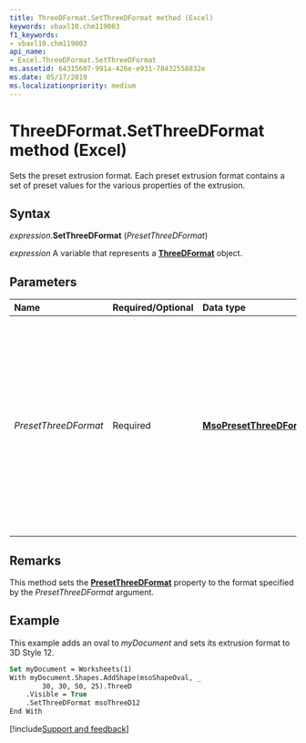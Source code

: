 ```yaml
---
title: ThreeDFormat.SetThreeDFormat method (Excel)
keywords: vbaxl10.chm119003
f1_keywords:
- vbaxl10.chm119003
api_name:
- Excel.ThreeDFormat.SetThreeDFormat
ms.assetid: 64315607-991a-426e-e931-78432558832e
ms.date: 05/17/2019
ms.localizationpriority: medium
---
```



# ThreeDFormat.SetThreeDFormat method (Excel)

Sets the preset extrusion format. Each preset extrusion format contains a set of preset values for the various properties of the extrusion.


## Syntax

_expression_.**SetThreeDFormat** (_PresetThreeDFormat_)

_expression_ A variable that represents a **[ThreeDFormat](Excel.ThreeDFormat.md)** object.


## Parameters

|Name|Required/Optional|Data type|Description|
|:-----|:-----|:-----|:-----|
| _PresetThreeDFormat_|Required| **[MsoPresetThreeDFormat](Office.MsoPresetThreeDFormat.md)**|Specifies a preset extrusion format that corresponds to one of the options (numbered from left to right, from top to bottom) displayed when you choose the **3D** button on the **Drawing** toolbar.|

## Remarks

This method sets the **[PresetThreeDFormat](Excel.ThreeDFormat.PresetThreeDFormat.md)** property to the format specified by the _PresetThreeDFormat_ argument.


## Example

This example adds an oval to _myDocument_ and sets its extrusion format to 3D Style 12.

```vb
Set myDocument = Worksheets(1) 
With myDocument.Shapes.AddShape(msoShapeOval, _ 
        30, 30, 50, 25).ThreeD 
    .Visible = True 
    .SetThreeDFormat msoThreeD12 
End With
```




[!include[Support and feedback](~/includes/feedback-boilerplate.md)]